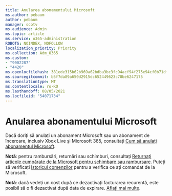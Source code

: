 ```yaml
---
title: Anularea abonamentului Microsoft
ms.author: pebaum
author: pebaum
manager: scotv
ms.audience: Admin
ms.topic: article
ms.service: o365-administration
ROBOTS: NOINDEX, NOFOLLOW
localization_priority: Priority
ms.collection: Adm_O365
ms.custom:
- "9002287"
- "4420"
ms.openlocfilehash: 381ede315b62b969a62bdba3bc3fc94acf94f275e94cf0b71dfd20c000f6b517
ms.sourcegitcommit: b5f7da89a650d2915dc652449623c78be6247175
ms.translationtype: MT
ms.contentlocale: ro-RO
ms.lasthandoff: 08/05/2021
ms.locfileid: "54071734"
---
```

# <a name="cancel-microsoft-subscription"></a>Anularea abonamentului Microsoft

Dacă doriți să anulați un abonament Microsoft sau un abonament de încercare, inclusiv Xbox Live și Microsoft 365, consultați [Cum să anulați abonamentul Microsoft](https://support.microsoft.com/help/4027815).

**Notă**: pentru rambursări, returnări sau schimburi, consultați [Returnați articole cumpărate de la Microsoft pentru schimbare sau rambursare](https://support.microsoft.com/help/10558). Puteți să verificați [Istoricul comenzilor](https://account.microsoft.com/billing/orders/) pentru a verifica ce ați comandat de la Microsoft. 

**Notă**: dacă vedeți un cost după ce dezactivați facturarea recurentă, este posibil să o fi dezactivat după data de expirare. [Aflați mai multe](https://support.microsoft.com/help/10640). 
